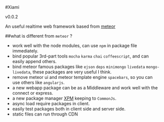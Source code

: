 #Xiami

v0.0.2

An useful realtime web framework based from [meteor](https://github.com/meteor/meteor)

##what is different from `meteor` ?
- work well with the node modules, can use `npm` in package file immediately.
- bind popular 3rd-part tools `mocha` `karma` `chai` `coffeescript`, and can easily append others.
- bind meteor famous packages like `ejson` `deps` `minimongo` `livedata` `mongo-livedata`, these packages are very useful I think.
- remove meteor ui and meteor template engine `spacebars`, so you can use others like `angularjs`.
- a new webapp package can be as a Middleware and work well with the connect or express.
- a new package manager [XPM](https://github.com/xiamidaxia/xpm) keeping to `CommonJs`.
- async load require packages in client.
- easily test packages both in client side and server side.
- static files can run through CDN
    
